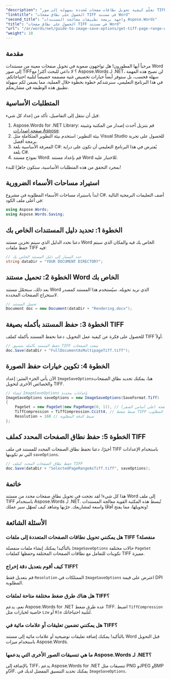```yaml
---
"description": "تعلّم كيفية تحويل نطاقات صفحات مُحددة بسهولة إلى صور TIFF باستخدام Aspose.Words لـ .NET. هذا الدليل المُفصّل يُرشدك خطوة بخطوة خلال العملية بأكملها."
"linktitle": "الحصول على نطاق صفحات TIFF في مستند Word"
"second_title": "واجهة برمجة تطبيقات معالجة المستندات Aspose.Words"
"title": "الحصول على نطاق صفحات TIFF في مستند Word"
"url": "/ar/words/net/guide-to-image-save-options/get-tiff-page-range-word-document/"
"weight": 10
---
```


## مقدمة

مرحباً أيها المطورون! هل تواجهون صعوبة في تحويل صفحات معينة من مستندات Word إلى صور TIFF؟ لا داعي للبحث أكثر! مع Aspose.Words لـ .NET، لن تصبح هذه المهمة سهلة فحسب، بل ستوفر أيضاً خيارات تخصيص غنية مصممة خصيصاً لتلبية احتياجاتكم. في هذا البرنامج التعليمي، سنرشدكم خطوة بخطوة خلال العملية، مما يضمن لكم سهولة تطبيق هذه الوظيفة في مشاريعكم.

## المتطلبات الأساسية

قبل أن ننتقل إلى التفاصيل، تأكد من إعداد كل شيء:

1. Aspose.Words for .NET Library: قم بتنزيل أحدث إصدار من المكتبة وتثبيته [صفحة إصدارات Aspose](https://releases.aspose.com/words/net/).
2. بيئة التطوير: استخدم بيئة التطوير المتكاملة مثل Visual Studio للحصول على تجربة برمجة أفضل.
3. المعرفة الأساسية بلغة C#: يُفترض في هذا البرنامج التعليمي أن تكون على دراية بلغة C#.
4. نموذج مستند Word: قم بإعداد مستند Word للاختبار عليه.

بمجرد التحقق من هذه المتطلبات الأساسية، ستكون جاهزًا للبدء!

## استيراد مساحات الأسماء الضرورية

ابدأ باستيراد مساحات الأسماء المطلوبة في مشروع C#. أضف التعليمات البرمجية التالية في أعلى ملف الكود:

```csharp
using Aspose.Words;
using Aspose.Words.Saving;
```

## الخطوة 1: تحديد دليل المستندات الخاص بك

دعنا نحدد الدليل الذي سيتم تخزين مستند Word الخاص بك فيه والمكان الذي سيتم حفظ ملفات TIFF فيه:

```csharp
// حدد المسار إلى دليل المستند الخاص بك
string dataDir = "YOUR DOCUMENT DIRECTORY";
```

## الخطوة 2: تحميل مستند Word الخاص بك

بعد ذلك، سنحمّل مستند Word الذي نريد تحويله. سيُستخدم هذا المستند كمصدر لاستخراج الصفحات المحددة.

```csharp
// تحميل المستند
Document doc = new Document(dataDir + "Rendering.docx");
```

## الخطوة 3: حفظ المستند بأكمله بصيغة TIFF

للحصول على فكرة عن كيفية عمل التحويل، دعنا نحفظ المستند بأكمله كملف TIFF أولاً.

```csharp
// حفظ المستند بأكمله بتنسيق TIFF متعدد الصفحات
doc.Save(dataDir + "FullDocumentAsMultipageTiff.tiff");
```

## الخطوة 4: تكوين خيارات حفظ الصورة

الآن يأتي الجزء المثير: إعداد `ImageSaveOptions`هنا، يمكنك تحديد نطاق الصفحات والخصائص الأخرى لتحويل TIFF.

```csharp
// إنشاء ImageSaveOptions بإعدادات محددة
ImageSaveOptions saveOptions = new ImageSaveOptions(SaveFormat.Tiff)
{
    PageSet = new PageSet(new PageRange(0, 1)), // تحديد نطاق الصفحة (على أساس الصفر)
    TiffCompression = TiffCompression.Ccitt4, // ضبط ضغط TIFF المطلوب
    Resolution = 160 // ضبط الدقة المطلوبة
};
```

## الخطوة 5: حفظ نطاق الصفحات المحدد كملف TIFF

أخيرًا، دعنا نحفظ نطاق الصفحات المحدد للمستند في ملف TIFF باستخدام الإعدادات التي تم تكوينها `saveOptions`.

```csharp
// حفظ نطاق الصفحات المحدد كملف TIFF
doc.Save(dataDir + "SelectedPageRangeAsTiff.tiff", saveOptions);
```

## خاتمة

هذا كل شيء! لقد نجحت في تحويل نطاق صفحات محدد من مستند Word إلى ملف TIFF باستخدام Aspose.Words لـ .NET. تُبسط هذه المكتبة القوية معالجة المستندات وتحويلها، مما يفتح آفاقًا واسعة لمشاريعك. جرّبها وشاهد كيف تُسهّل سير عملك!

## الأسئلة الشائعة

### هل يمكنني تحويل نطاقات الصفحات المتعددة إلى ملفات TIFF منفصلة؟

بالتأكيد! يمكنك إنشاء ملفات منفصلة `ImageSaveOptions` حالات مختلفة `PageSet` تكوينات للتعامل مع نطاقات الصفحات المختلفة وحفظها كملفات TIFF مميزة.

### كيف أقوم بتعديل دقة إخراج TIFF؟

قم بتعديل فقط `Resolution` الممتلكات في `ImageSaveOptions` اعترض على قيمة DPI المطلوبة.

### هل هناك طرق ضغط مختلفة متاحة لملفات TIFF؟

نعم، يدعم Aspose.Words for .NET عدة طرق ضغط TIFF. اضبط `TiffCompression` خاصية لخيارات مثل `Lzw` أو `Rle` لتلبية احتياجاتك.

### هل يمكنني تضمين تعليقات أو علامات مائية في TIFF؟

بالتأكيد! يمكنك إضافة تعليقات توضيحية أو علامات مائية إلى مستند Word قبل التحويل باستخدام ميزات Aspose.Words.

### ما هي تنسيقات الصور الأخرى التي يدعمها Aspose.Words لـ .NET؟

بالإضافة إلى TIFF، يدعم Aspose.Words for .NET تنسيقات مثل PNG وJPEG وBMP وGIF. يمكنك تحديد التنسيق المفضل لديك في `ImageSaveOptions`.